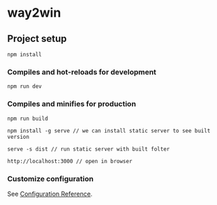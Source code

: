 # way2win

## Project setup
```
npm install
```

### Compiles and hot-reloads for development
```
npm run dev
```

### Compiles and minifies for production
```
npm run build

npm install -g serve // we can install static server to see built version

serve -s dist // run static server with built folter

http://localhost:3000 // open in browser
```

### Customize configuration
See [Configuration Reference](https://cli.vuejs.org/config/).
